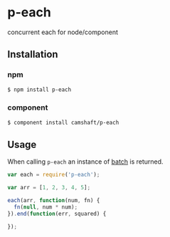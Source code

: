 p-each
======

concurrent each for node/component

Installation
------------

### npm

```sh
$ npm install p-each
```

### component

```sh
$ component install camshaft/p-each
```

Usage
-----

When calling `p-each` an instance of [batch](https://github.com/visionmedia/batch) is returned.

```js
var each = require('p-each');

var arr = [1, 2, 3, 4, 5];

each(arr, function(num, fn) {
  fn(null, num * num);
}).end(function(err, squared) {

});
```
